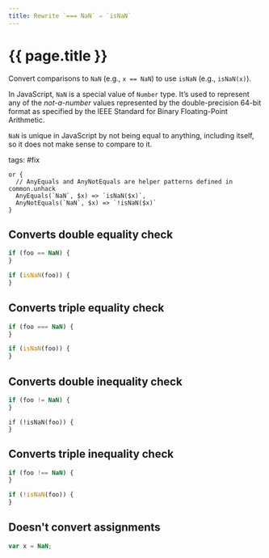 ```yaml
---
title: Rewrite `=== NaN` ⇒ `isNaN`
---
```


# {{ page.title }}

Convert comparisons to `NaN` (e.g., `x == NaN`) to use `isNaN` (e.g., `isNaN(x)`).

In JavaScript, `NaN` is a special value of `Number` type. It’s used to represent any of the _not-a-number_ values represented by the double-precision 64-bit format as specified by the IEEE Standard for Binary Floating-Point Arithmetic.

`NaN` is unique in JavaScript by not being equal to anything, including itself, so it does not make sense to compare to it.

tags: #fix

```grit
or {
  // AnyEquals and AnyNotEquals are helper patterns defined in common.unhack
  AnyEquals(`NaN`, $x) => `isNaN($x)`,
  AnyNotEquals(`NaN`, $x) => `!isNaN($x)`
}
```

## Converts double equality check

```javascript
if (foo == NaN) {
}
```

```typescript
if (isNaN(foo)) {
}
```

## Converts triple equality check

```javascript
if (foo === NaN) {
}
```

```typescript
if (isNaN(foo)) {
}
```

## Converts double inequality check

```javascript
if (foo != NaN) {
}
```

```
if (!isNaN(foo)) {
}
```

## Converts triple inequality check

```javascript
if (foo !== NaN) {
}
```

```typescript
if (!isNaN(foo)) {
}
```

## Doesn't convert assignments

```javascript
var x = NaN;
```
